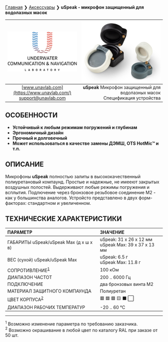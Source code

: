 [Главная](/README_RU) ❯ [Аксессуары](/accessories_ru) ❯ **uSpeak - микрофон защищенный для водолазных масок**

<div style="page-break-after: always;"></div>

| ![logo](/documentation/sm_logo.png) | ![logo](/documentation/uspeak.png) |
| :---: | ---: |
| [www.unavlab.com](https://www.unavlab.com/) <br/> [support@unavlab.com](mailto:support@unavlab.com) | **uSpeak** Микрофон защищенный для водолазных масок <br/> Спецификация устройства |

## ОСОБЕННОСТИ

* **Устойчивый к любым режимам погружений и глубинам**
* **Эргономичный дизайн**
* **Прочный и долговечный**
* **Может использоваться в качестве замены ДЭМШ, OTS HotMic™ и т.п.**

## ОПИСАНИЕ

Микрофоны **uSpeak** полностью залиты в высококачественный полиуретановый компаунд. Простые и надежные, не имееют закрытых воздушных полостей. Выдерживают любые режимы погружения и всплытия.
Подлючение через бронзовое резьбовое соединение М2 - как у большинства аналогов. 
Устройсто представлено в двух форм-факторах: стандартном и увеличенном.
  
<div style="page-break-after: always;"></div>

## ТЕХНИЧЕСКИЕ ХАРАКТЕРИСТИКИ

| ПАРАМЕТР | ЗНАЧЕНИЕ |
| :--- | :--- |
| ГАБАРИТЫ uSpeak/uSpeak Max (д х ш х в) | uSpeak: 31 х 26 х 12 мм <br/> uSpeak Max: 39 х 37 х 13 мм  |
| ВЕС (сухой) uSpeak/uSpeak Max | uSpeak: 6.5 г <br/> uSpeak Max: 11.8 г |
| СОПРОТИВЛЕНИЕ<sup>[1](#fn1)</sup> | 100 кОм |
| ДИАПАЗОН ЧАСТОТ | 200 .. 6000 Гц |
| ПОДКЛЮЧЕНИЕ | два бронзовых винта М2 |
| МАТЕРИАЛ ЗАЩИТНОГО КОМПАУНДА | Полиуретан |
| ЦВЕТ КОРПУСА<sup>[2](#fn2)</sup> | 🟥 🟦 🟩 🟨 ⬛ ⬜ |
| ДИАПАЗОН РАБОЧИХ ТЕМПЕРАТУР | -20 .. 60 °С |


________________  

<a name="fn1"><sup>1</sup></a> Возможно изменение параметра по требованию заказчика.  
<a name="fn2"><sup>2</sup></a> Возможно окрашивание в любой цвет по каталогу RAL при заказе от 50 шт.  

<div style="page-break-after: always;"></div>

